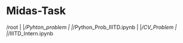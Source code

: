 # Midas-Task

/root
|
|_/Pyhton_problem
  |
  |_/Python_Prob_IIITD.ipynb
|
|_/CV_Problem
  |
  |_/IIITD_Intern.ipynb
